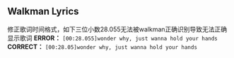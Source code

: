 ## Walkman Lyrics

修正歌词时间格式，如下三位小数28.055无法被walkman正确识别导致无法正确显示歌词
**ERROR：** `[00:28.055]wonder why, just wanna hold your hands`
**CORRECT：** `[00:28.05]wonder why, just wanna hold your hands`


